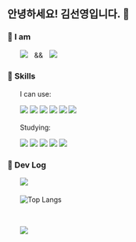 
## 안녕하세요! 김선영입니다. 👋
### 🐯 I am
ㅤㅤ<img src="https://img.shields.io/badge/Frontend%20Developer-F7DF1E?style=for-the-badge&logo=javascript&logoColor=black"/>ㅤ&&ㅤ<img src="https://img.shields.io/badge/%20iOS%20Developer%20-F05138?style=for-the-badge&logo=swift&logoColor=white"/> 

### 🐯 Skills
ㅤㅤI can use:
<p> 
ㅤㅤ<img src="https://img.shields.io/badge/iOS-000000?style=flat-square&logo=Apple&logoColor=white"/> 
  <img src="https://img.shields.io/badge/Swift-F05138?style=flat-square&logo=Swift&logoColor=white"/>
  <img src="https://img.shields.io/badge/SwiftUI-104bd8?style=flat-square&logo=Swift&logoColor=white"/>
  <img src="https://img.shields.io/badge/Javascript-F7DF1E?style=flat-square&logo=javascript&logoColor=black"/> 
  <img src="https://img.shields.io/badge/Vue.js-4FC08D?style=flat-square&logo=vue.js&logoColor=white">
  <img src="https://img.shields.io/badge/Handlebars.js-000000?style=flat-square&logo=Handlebars.js&logoColor=white"/> 
</p>

ㅤㅤStudying:
<p> 
ㅤㅤ<img src="https://img.shields.io/badge/Typescript-3178C6?style=flat-square&logo=Typescript&logoColor=white"/>
  <img src="https://img.shields.io/badge/React-61DAFB?style=flat-square&logo=react&logoColor=black">
  <img src="https://img.shields.io/badge/Node.js-339933?style=flat-square&logo=Node.js&logoColor=white">
  <img src="https://img.shields.io/badge/Express-000000?style=flat-square&logo=Express&logoColor=white"/>
  <img src="https://img.shields.io/badge/Docker-2496ED?style=flat-square&logo=Docker&logoColor=white"/>
  </p>
 
 ### 🐯 Dev Log
 ㅤㅤ![](https://github-readme-stats-horeng2.vercel.app/api?username=horeng2&hide=stars,issues&count_private=true&show_icons=true&theme=swift) ㅤ

ㅤㅤ![Top Langs](https://github-readme-stats-horeng2.vercel.app/api/top-langs/?username=horeng2&langs_count=8&layout=compact&theme=swift)

  </br>


ㅤㅤ![](https://hits.seeyoufarm.com/api/count/incr/badge.svg?url=https%3A%2F%2Fgithub.com%2Fhoreng2&count_bg=%23F7DF1E&title_bg=%23F05138&icon=ghostery.svg&icon_color=%23FFFFFF&title=hits&edge_flat=false)
   

